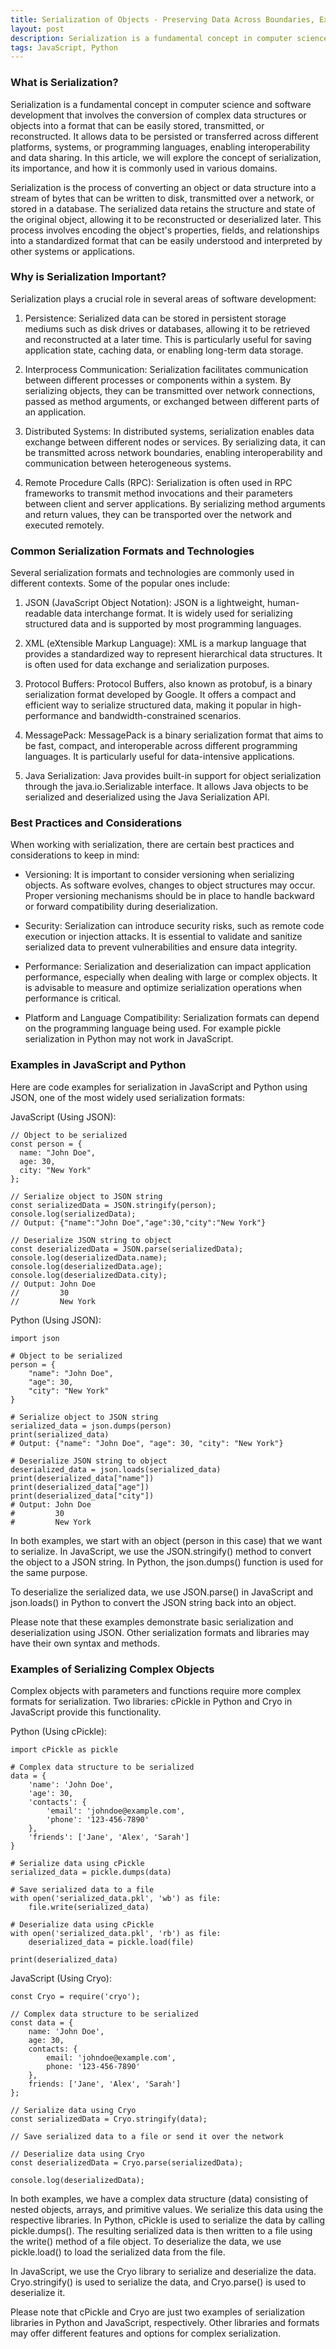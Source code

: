 ```yaml
---
title: Serialization of Objects - Preserving Data Across Boundaries, Examples in Python and JavaScript
layout: post
description: Serialization is a fundamental concept in computer science and software development that involves the conversion of complex data structures or objects into a format that can be easily stored, transmitted, or reconstructed. JavaScript and Python provide useful functionality for this.
tags: JavaScript, Python
---
```


### What is Serialization?
Serialization is a fundamental concept in computer science and software development that involves the conversion of complex data structures or objects into a format that can be easily stored, transmitted, or reconstructed. It allows data to be persisted or transferred across different platforms, systems, or programming languages, enabling interoperability and data sharing. In this article, we will explore the concept of serialization, its importance, and how it is commonly used in various domains.

Serialization is the process of converting an object or data structure into a stream of bytes that can be written to disk, transmitted over a network, or stored in a database. The serialized data retains the structure and state of the original object, allowing it to be reconstructed or deserialized later. This process involves encoding the object's properties, fields, and relationships into a standardized format that can be easily understood and interpreted by other systems or applications.

### Why is Serialization Important?
Serialization plays a crucial role in several areas of software development:

1. Persistence: Serialized data can be stored in persistent storage mediums such as disk drives or databases, allowing it to be retrieved and reconstructed at a later time. This is particularly useful for saving application state, caching data, or enabling long-term data storage.

2. Interprocess Communication: Serialization facilitates communication between different processes or components within a system. By serializing objects, they can be transmitted over network connections, passed as method arguments, or exchanged between different parts of an application.

3. Distributed Systems: In distributed systems, serialization enables data exchange between different nodes or services. By serializing data, it can be transmitted across network boundaries, enabling interoperability and communication between heterogeneous systems.

4. Remote Procedure Calls (RPC): Serialization is often used in RPC frameworks to transmit method invocations and their parameters between client and server applications. By serializing method arguments and return values, they can be transported over the network and executed remotely.

### Common Serialization Formats and Technologies

Several serialization formats and technologies are commonly used in different contexts. Some of the popular ones include:

1. JSON (JavaScript Object Notation): JSON is a lightweight, human-readable data interchange format. It is widely used for serializing structured data and is supported by most programming languages.

2. XML (eXtensible Markup Language): XML is a markup language that provides a standardized way to represent hierarchical data structures. It is often used for data exchange and serialization purposes.

3. Protocol Buffers: Protocol Buffers, also known as protobuf, is a binary serialization format developed by Google. It offers a compact and efficient way to serialize structured data, making it popular in high-performance and bandwidth-constrained scenarios.

4. MessagePack: MessagePack is a binary serialization format that aims to be fast, compact, and interoperable across different programming languages. It is particularly useful for data-intensive applications.

5. Java Serialization: Java provides built-in support for object serialization through the java.io.Serializable interface. It allows Java objects to be serialized and deserialized using the Java Serialization API.

### Best Practices and Considerations

When working with serialization, there are certain best practices and considerations to keep in mind:

- Versioning: It is important to consider versioning when serializing objects. As software evolves, changes to object structures may occur. Proper versioning mechanisms should be in place to handle backward or forward compatibility during deserialization.

- Security: Serialization can introduce security risks, such as remote code execution or injection attacks. It is essential to validate and sanitize serialized data to prevent vulnerabilities and ensure data integrity.

- Performance: Serialization and deserialization can impact application performance, especially when dealing with large or complex objects. It is advisable to measure and optimize serialization operations when performance is critical.

- Platform and Language Compatibility: Serialization formats can depend on the programming language being used. For example pickle serialization in Python may not work in JavaScript.

### Examples in JavaScript and Python

Here are code examples for serialization in JavaScript and Python using JSON, one of the most widely used serialization formats:

JavaScript (Using JSON):

	// Object to be serialized
	const person = {
	  name: "John Doe",
	  age: 30,
	  city: "New York"
	};
	
	// Serialize object to JSON string
	const serializedData = JSON.stringify(person);
	console.log(serializedData);
	// Output: {"name":"John Doe","age":30,"city":"New York"}
	
	// Deserialize JSON string to object
	const deserializedData = JSON.parse(serializedData);
	console.log(deserializedData.name);
	console.log(deserializedData.age);
	console.log(deserializedData.city);
	// Output: John Doe
	//         30
	//         New York

Python (Using JSON):

	import json

	# Object to be serialized
	person = {
	    "name": "John Doe",
	    "age": 30,
	    "city": "New York"
	}
	
	# Serialize object to JSON string
	serialized_data = json.dumps(person)
	print(serialized_data)
	# Output: {"name": "John Doe", "age": 30, "city": "New York"}
	
	# Deserialize JSON string to object
	deserialized_data = json.loads(serialized_data)
	print(deserialized_data["name"])
	print(deserialized_data["age"])
	print(deserialized_data["city"])
	# Output: John Doe
	#         30
	#         New York

In both examples, we start with an object (person in this case) that we want to serialize. In JavaScript, we use the JSON.stringify() method to convert the object to a JSON string. In Python, the json.dumps() function is used for the same purpose.

To deserialize the serialized data, we use JSON.parse() in JavaScript and json.loads() in Python to convert the JSON string back into an object.

Please note that these examples demonstrate basic serialization and deserialization using JSON. Other serialization formats and libraries may have their own syntax and methods.

### Examples of Serializing Complex Objects

Complex objects with parameters and functions require more complex formats for serialization. Two libraries: cPickle in Python and Cryo in JavaScript provide this functionality.

Python (Using cPickle):

	import cPickle as pickle
	
	# Complex data structure to be serialized
	data = {
	    'name': 'John Doe',
	    'age': 30,
	    'contacts': {
	        'email': 'johndoe@example.com',
	        'phone': '123-456-7890'
	    },
	    'friends': ['Jane', 'Alex', 'Sarah']
	}
	
	# Serialize data using cPickle
	serialized_data = pickle.dumps(data)
	
	# Save serialized data to a file
	with open('serialized_data.pkl', 'wb') as file:
	    file.write(serialized_data)
	
	# Deserialize data using cPickle
	with open('serialized_data.pkl', 'rb') as file:
	    deserialized_data = pickle.load(file)
	
	print(deserialized_data)

JavaScript (Using Cryo):

	const Cryo = require('cryo');
	
	// Complex data structure to be serialized
	const data = {
	    name: 'John Doe',
	    age: 30,
	    contacts: {
	        email: 'johndoe@example.com',
	        phone: '123-456-7890'
	    },
	    friends: ['Jane', 'Alex', 'Sarah']
	};
	
	// Serialize data using Cryo
	const serializedData = Cryo.stringify(data);
	
	// Save serialized data to a file or send it over the network
	
	// Deserialize data using Cryo
	const deserializedData = Cryo.parse(serializedData);
	
	console.log(deserializedData);

In both examples, we have a complex data structure (data) consisting of nested objects, arrays, and primitive values. We serialize this data using the respective libraries. In Python, cPickle is used to serialize the data by calling pickle.dumps(). The resulting serialized data is then written to a file using the write() method of a file object. To deserialize the data, we use pickle.load() to load the serialized data from the file.

In JavaScript, we use the Cryo library to serialize and deserialize the data. Cryo.stringify() is used to serialize the data, and Cryo.parse() is used to deserialize it.

Please note that cPickle and Cryo are just two examples of serialization libraries in Python and JavaScript, respectively. Other libraries and formats may offer different features and options for complex serialization.







